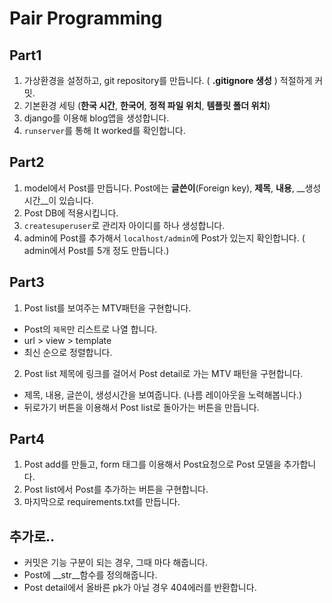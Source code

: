 # Pair Programming


## Part1
1. 가상환경을 설정하고, git repository를 만듭니다. ( __.gitignore 생성__ ) 적절하게 커밋.
2. 기본환경 세팅 (__한국 시간__, __한국어__, __정적 파일 위치__, __템플릿 폴더 위치__)
3. django를 이용해 blog앱을 생성합니다.  
4. `runserver`를 통해 It worked를 확인합니다.

## Part2
1. model에서 Post를 만듭니다. Post에는 __글쓴이__(Foreign key), __제목__, __내용__, __생성시간__이 있습니다.  
2. Post DB에 적용시킵니다.
3. `createsuperuser`로 관리자 아이디를 하나 생성합니다.
4. admin에 Post를 추가해서 `localhost/admin`에 Post가 있는지 확인합니다. ( admin에서 Post를 5개 정도 만듭니다.)


## Part3
1. Post list를 보여주는 MTV패턴을 구현합니다. 
  - Post의 `제목`만 리스트로 나열 합니다.
  - url > view > template
  - 최신 순으로 정렬합니다.

2. Post list 제목에 링크를 걸어서 Post detail로 가는 MTV 패턴을 구현합니다.
  - 제목, 내용, 글쓴이, 생성시간을 보여줍니다. (나름 레이아웃을 노력해봅니다.)
  - 뒤로가기 버튼을 이용해서 Post list로 돌아가는 버튼을 만듭니다.

## Part4
1. Post add를 만들고, form 태그를 이용해서 Post요청으로 Post 모델을 추가합니다.  
2. Post list에서 Post를 추가하는 버튼을 구현합니다.
3. 마지막으로 requirements.txt를 만듭니다.

## 추가로..
- 커밋은 기능 구분이 되는 경우, 그때 마다 해줍니다.  
- Post에 \_\_str\_\_함수를 정의해줍니다.  
- Post detail에서 올바른 pk가 아닐 경우 404에러를 반환합니다.  